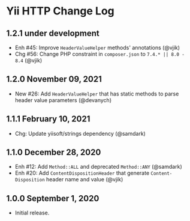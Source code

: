 # Yii HTTP Change Log

## 1.2.1 under development

- Enh #45: Improve `HeaderValueHelper` methods' annotations (@vjik)
- Chg #56: Change PHP constraint in `composer.json` to `7.4.* || 8.0 - 8.4` (@vjik)

## 1.2.0 November 09, 2021

- New #26: Add `HeaderValueHelper` that has static methods to parse header value parameters (@devanych)

## 1.1.1 February 10, 2021

- Chg: Update yiisoft/strings dependency (@samdark)

## 1.1.0 December 28, 2020

- Enh #12: Add `Method::ALL` and deprecated `Method::ANY` (@samdark)
- Enh #20: Add `ContentDispositionHeader` that generate `Content-Disposition` header name and value (@vjik)

## 1.0.0 September 1, 2020

- Initial release.
